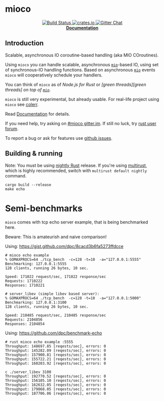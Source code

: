 # mioco

<p align="center">
  <a href="https://travis-ci.org/dpc/mioco">
      <img src="https://img.shields.io/travis/dpc/mioco/master.svg?style=flat-square" alt="Build Status">
  </a>
  <a href="https://crates.io/crates/mioco">
      <img src="http://meritbadge.herokuapp.com/mioco?style=flat-square" alt="crates.io">
  </a>
  <a href="https://gitter.im/dpc/mioco">
      <img src="https://img.shields.io/badge/GITTER-join%20chat-green.svg?style=flat-square" alt="Gitter Chat">
  </a>
  <br>
  <strong><a href="//dpc.github.io/mioco/">Documentation</a></strong>
</p>


## Introduction

Scalable, asynchronous IO coroutine-based handling (aka MIO COroutines).

Using `mioco` you can handle scalable, asynchronous [`mio`][mio]-based IO, using set of synchronous-IO
handling functions. Based on asynchronous [`mio`][mio] events `mioco` will cooperatively schedule your
handlers.

You can think of `mioco` as of *Node.js for Rust* or *[green threads][green threads] on top of [`mio`][mio]*.

`mioco` is still very experimental, but already usable. For real-life project using
`mioco` see [colerr][colerr].

Read [Documentation](//dpc.github.io/mioco/) for details.

If you need help, try asking on [#mioco gitter.im][mioco gitter]. If still no
luck, try [rust user forum][rust user forum].

To report a bug or ask for features use [github issues][issues].

[rust]: http://rust-lang.org
[mio]: //github.com/carllerche/mio
[colerr]: //github.com/dpc/colerr
[mioco gitter]: https://gitter.im/dpc/mioco
[rust user forum]: https://users.rust-lang.org/
[issues]: //github.com/dpc/mioco/issues

## Building & running

Note: You must be using [nightly Rust][nightly rust] release. If you're using
[multirust][multirust], which is highly recommended, switch with `multirust default
nightly` command.

    cargo build --release
    make echo

[nightly rust]: https://doc.rust-lang.org/book/nightly-rust.html
[multirust]: https://github.com/brson/multirust

# Semi-benchmarks

`mioco` comes with tcp echo server example, that is being benchmarked here.

Beware: This is amateurish and naive comparison!

Using: https://gist.github.com/dpc/8cacd3b6fa5273ffdcce

```
# mioco echo example
% GOMAXPROCS=64 ./tcp_bench  -c=128 -t=10  -a="127.0.0.1:5555"
Benchmarking: 127.0.0.1:5555
128 clients, running 26 bytes, 10 sec.

Speed: 171022 request/sec, 171022 response/sec
Requests: 1710222
Responses: 1710221

# server_libev (simple libev based server):
% GOMAXPROCS=64 ./tcp_bench  -c=128 -t=10  -a="127.0.0.1:5000"
Benchmarking: 127.0.0.1:3100
128 clients, running 26 bytes, 10 sec.

Speed: 210485 request/sec, 210485 response/sec
Requests: 2104856
Responses: 2104854
```

Using: https://github.com/dpc/benchmark-echo

```
# rust mioco echo example :5555
Throughput: 148697.85 [reqests/sec], errors: 0
Throughput: 145282.09 [reqests/sec], errors: 0
Throughput: 157900.81 [reqests/sec], errors: 0
Throughput: 155722.21 [reqests/sec], errors: 0
Throughput: 160203.92 [reqests/sec], errors: 0

c ./server_libev 3100
Throughput: 192770.52 [reqests/sec], errors: 0
Throughput: 156105.10 [reqests/sec], errors: 0
Throughput: 162632.05 [reqests/sec], errors: 0
Throughput: 179868.05 [reqests/sec], errors: 0
Throughput: 187706.06 [reqests/sec], errors: 0
```
